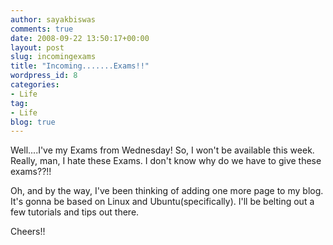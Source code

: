 ```yaml
---
author: sayakbiswas
comments: true
date: 2008-09-22 13:50:17+00:00
layout: post
slug: incomingexams
title: "Incoming.......Exams!!"
wordpress_id: 8
categories:
- Life
tag:
- Life
blog: true
---
```


Well....I've my Exams from Wednesday! So, I won't be available this week. Really, man, I hate these Exams. I don't know why do we have to give these exams??!!

Oh, and by the way, I've been thinking of adding one more page to my blog. It's gonna be based on Linux and Ubuntu(specifically). I'll be belting out a few tutorials and tips out there.

Cheers!!
